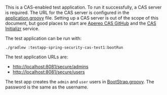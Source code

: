 This is a CAS-enabled test application.  To run it successfully, a CAS
server is required.  The URL for the CAS server is configured in the
[application.groovy](spring-security-cas-test1/grails-app/conf/application.groovy)
file.  Setting up a CAS server is out of the scope of this document, but
good places to start are [Apereo CAS GitHub](https://github.com/apereo/cas)
and the [CAS Initializr](https://getcas.apereo.org/ui) service.

The test application can be run with:

`./gradlew :testapp-spring-security-cas-test1:bootRun`

The test application URLs are:
* [http://localhost:8081/secure/admins](http://localhost:8081/secure/admins)
* [http://localhost:8081/secure/users](http://localhost:8081/secure/users)

The test app creates the `admin` and `user` users in
[BootStrap.groovy](spring-security-cas-test1/grails-app/init/spring/security/cas/test/BootStrap.groovy). 
The password is the same as the username.
